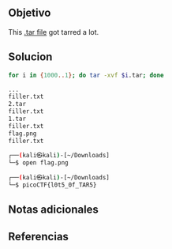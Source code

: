 ## Objetivo
This [.tar file](https://jupiter.challenges.picoctf.org/static/52084b5ad360b25f9af83933114324e0/1000.tar) got tarred a lot.

## Solucion
```bash
for i in {1000..1}; do tar -xvf $i.tar; done 

...
filler.txt
2.tar
filler.txt
1.tar
filler.txt
flag.png
filler.txt
                                                                                                                   
┌──(kali㉿kali)-[~/Downloads]
└─$ open flag.png
                                                                                                                   
┌──(kali㉿kali)-[~/Downloads]
└─$ picoCTF{l0t5_0f_TAR5}  

```

## Notas adicionales

## Referencias